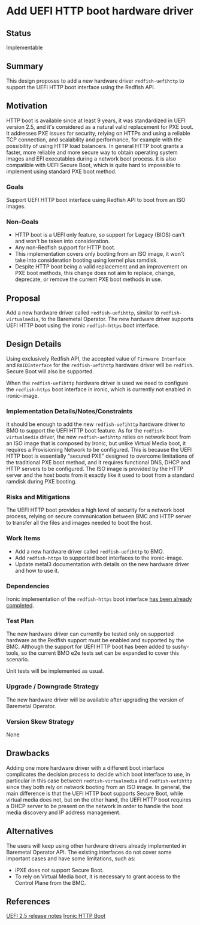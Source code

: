# Add UEFI HTTP boot hardware driver

## Status

Implementable

## Summary

This design proposes to add a new hardware driver `redfish-uefihttp` to
support the UEFI HTTP boot interface using the Redfish API.

## Motivation

HTTP boot is available since at least 9 years, it was standardized in UEFI
version 2.5, and it's considered as a natural valid replacement for
PXE boot.
It addresses PXE issues for security, relying on HTTPs and using a
reliable TCP connection, and scalability and performance, for example with
the possibility of using HTTP load balancers.
In general HTTP boot grants a faster, more reliable and more secure way to
obtain operating system images and EFI executables during a network boot
process.
It is also compatible with UEFI Secure Boot, which is quite hard to impossible
to implement using standard PXE boot method.

### Goals

Support UEFI HTTP boot interface using Redfish API to boot from an ISO images.

### Non-Goals

- HTTP boot is a UEFI only feature, so support for Legacy (BIOS) can't and
won't be taken into consideration.
- Any non-Redfish support for HTTP boot.
- This implementation covers only booting from an ISO image, it won't take
into consideration booting using kernel plus ramdisk.
- Despite HTTP boot being a valid replacement and an improvement on PXE
boot methods, this change does not aim to replace, change, deprecate, or
remove the current PXE boot methods in use.

## Proposal

Add a new hardware driver called `redfish-uefihttp`, similar to
`redfish-virtualmedia`, to the Baremetal Operator.
The new hardware driver supports UEFI HTTP boot using the ironic
`redfish-https` boot interface.

## Design Details

Using exclusively Redfish API, the accepted value of `Firmware Interface` and
`RAIDInterface` for the `redfish-uefihttp` hardware driver will be `redfish`.
Secure Boot will also be supported.

When the `redfish-uefihttp` hardware driver is used we need to configure the
`redfish-https` boot interface in ironic, which is currently not enabled
in ironic-image.

### Implementation Details/Notes/Constraints

It should be enough to add the new `redfish-uefihttp` hardware driver to
BMO to support the UEFI HTTP boot feature.
As for the `redfish-virtualmedia` driver, the new `redfish-uefihttp` relies
on network boot from an ISO image that is composed by Ironic, but unlike
Virtual Media boot, it requires a Provisioning Network to be configured.
This is because the UEFI HTTP boot is essentially "secured PXE" designed
to overcome limitations of the traditional PXE boot method, and it requires
functional DNS, DHCP and HTTP servers to be configured.
The ISO image is provided by the HTTP server and the host boots from it
exactly like it used to boot from a standard ramdisk during PXE booting.

### Risks and Mitigations

The UEFI HTTP boot provides a high level of security for a network boot
process, relying on secure communication between BMC and HTTP server to
transfer all the files and images needed to boot the host.

### Work Items

- Add a new hardware driver called `redfish-uefihttp` to BMO.
- Add `redfish-https` to supported boot interfaces to the ironic-image.
- Update metal3 documentation with details on the new hardware driver and
how to use it.

### Dependencies

Ironic implementation of the `redfish-https` boot interface [has been
already completed](https://review.opendev.org/c/openstack/ironic/+/900964).

### Test Plan

The new hardware driver can currently be tested only on supported hardware
as the Redfish support must be enabled and supported by the BMC.
Although the support for UEFI HTTP boot has been added to sushy-tools, so
the current BMO e2e tests set can be expanded to cover this scenario.

Unit tests will be implemented as usual.

### Upgrade / Downgrade Strategy

The new hardware driver will be available after upgrading the version
of Baremetal Operator.

### Version Skew Strategy

None

## Drawbacks

Adding one more hardware driver with a different boot interface complicates
the decision process to decide which boot interface to use, in particular in
this case between `redfish-virtualmedia` and `redfish-uefihttp` since they both
rely on network booting from an ISO image.
In general, the main difference is that the UEFI HTTP boot supports Secure
Boot, while virtual media does not, but on the other hand, the UEFI HTTP boot
requires a DHCP server to be present on the network in order to handle
the boot media discovery and IP address management.

## Alternatives

The users will keep using other hardware drivers already implemented in
Baremetal Operator API.
The existing interfaces do not cover some important cases and have some
limitations, such as:

- iPXE does not support Secure Boot.
- To rely on Virtual Media boot, it is necessary to grant access to the
Control Plane from the BMC.

## References

[UEFI 2.5 release notes](https://uefi.org/sites/default/files/resources/UEFI%202_5.pdf)
[Ironic HTTP Boot](https://docs.openstack.org/ironic/latest/admin/interfaces/boot.html#http-boot)
